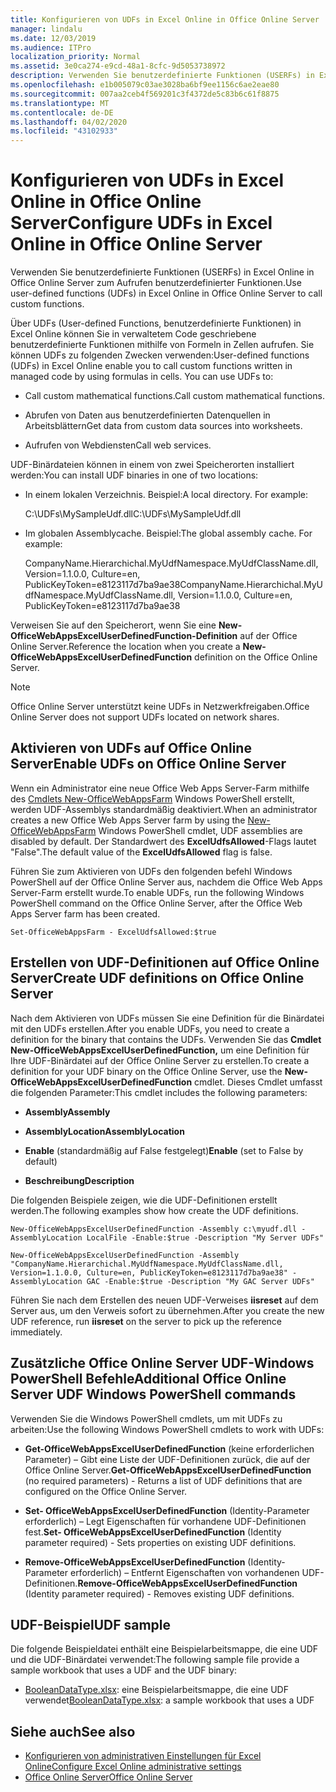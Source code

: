 ```yaml
---
title: Konfigurieren von UDFs in Excel Online in Office Online Server
manager: lindalu
ms.date: 12/03/2019
ms.audience: ITPro
localization_priority: Normal
ms.assetid: 3e0ca274-e9cd-48a1-8cfc-9d5053738972
description: Verwenden Sie benutzerdefinierte Funktionen (USERFs) in Excel Online in Office Online Server zum Aufrufen benutzerdefinierter Funktionen.
ms.openlocfilehash: e1b005079c03ae3028ba6bf9ee1156c6ae2eae80
ms.sourcegitcommit: 007aa2ceb4f569201c3f4372de5c83b6c61f8875
ms.translationtype: MT
ms.contentlocale: de-DE
ms.lasthandoff: 04/02/2020
ms.locfileid: "43102933"
---
```

# <a name="configure-udfs-in-excel-online-in-office-online-server"></a><span data-ttu-id="a9cb7-103">Konfigurieren von UDFs in Excel Online in Office Online Server</span><span class="sxs-lookup"><span data-stu-id="a9cb7-103">Configure UDFs in Excel Online in Office Online Server</span></span>

<span data-ttu-id="a9cb7-104">Verwenden Sie benutzerdefinierte Funktionen (USERFs) in Excel Online in Office Online Server zum Aufrufen benutzerdefinierter Funktionen.</span><span class="sxs-lookup"><span data-stu-id="a9cb7-104">Use user-defined functions (UDFs) in Excel Online in Office Online Server to call custom functions.</span></span> 
  
<span data-ttu-id="a9cb7-p101">Über UDFs (User-defined Functions, benutzerdefinierte Funktionen) in Excel Online können Sie in verwaltetem Code geschriebene benutzerdefinierte Funktionen mithilfe von Formeln in Zellen aufrufen. Sie können UDFs zu folgenden Zwecken verwenden:</span><span class="sxs-lookup"><span data-stu-id="a9cb7-p101">User-defined functions (UDFs) in Excel Online enable you to call custom functions written in managed code by using formulas in cells. You can use UDFs to:</span></span>
  
- <span data-ttu-id="a9cb7-107">Call custom mathematical functions.</span><span class="sxs-lookup"><span data-stu-id="a9cb7-107">Call custom mathematical functions.</span></span>
    
- <span data-ttu-id="a9cb7-108">Abrufen von Daten aus benutzerdefinierten Datenquellen in Arbeitsblättern</span><span class="sxs-lookup"><span data-stu-id="a9cb7-108">Get data from custom data sources into worksheets.</span></span>
    
- <span data-ttu-id="a9cb7-109">Aufrufen von Webdiensten</span><span class="sxs-lookup"><span data-stu-id="a9cb7-109">Call web services.</span></span>
    
<span data-ttu-id="a9cb7-110">UDF-Binärdateien können in einem von zwei Speicherorten installiert werden:</span><span class="sxs-lookup"><span data-stu-id="a9cb7-110">You can install UDF binaries in one of two locations:</span></span>
  
- <span data-ttu-id="a9cb7-p102">In einem lokalen Verzeichnis. Beispiel:</span><span class="sxs-lookup"><span data-stu-id="a9cb7-p102">A local directory. For example:</span></span> 
    
    <span data-ttu-id="a9cb7-113">C:\UDFs\MySampleUdf.dll</span><span class="sxs-lookup"><span data-stu-id="a9cb7-113">C:\UDFs\MySampleUdf.dll</span></span>
    
- <span data-ttu-id="a9cb7-p103">Im globalen Assemblycache. Beispiel:</span><span class="sxs-lookup"><span data-stu-id="a9cb7-p103">The global assembly cache. For example:</span></span> 
    
    <span data-ttu-id="a9cb7-116">CompanyName.Hierarchichal.MyUdfNamespace.MyUdfClassName.dll, Version=1.1.0.0, Culture=en, PublicKeyToken=e8123117d7ba9ae38</span><span class="sxs-lookup"><span data-stu-id="a9cb7-116">CompanyName.Hierarchichal.MyUdfNamespace.MyUdfClassName.dll, Version=1.1.0.0, Culture=en, PublicKeyToken=e8123117d7ba9ae38</span></span>
    
<span data-ttu-id="a9cb7-117">Verweisen Sie auf den Speicherort, wenn Sie eine **New-OfficeWebAppsExcelUserDefinedFunction-Definition** auf der Office Online Server.</span><span class="sxs-lookup"><span data-stu-id="a9cb7-117">Reference the location when you create a **New-OfficeWebAppsExcelUserDefinedFunction** definition on the Office Online Server.</span></span> 
  
> [!NOTE]
> <span data-ttu-id="a9cb7-118">Office Online Server unterstützt keine UDFs in Netzwerkfreigaben.</span><span class="sxs-lookup"><span data-stu-id="a9cb7-118">Office Online Server does not support UDFs located on network shares.</span></span> 
  
## <a name="enable-udfs-on-office-online-server"></a><span data-ttu-id="a9cb7-119">Aktivieren von UDFs auf Office Online Server</span><span class="sxs-lookup"><span data-stu-id="a9cb7-119">Enable UDFs on Office Online Server</span></span> 

<span data-ttu-id="a9cb7-120">Wenn ein Administrator eine neue Office Web Apps Server-Farm mithilfe des [Cmdlets New-OfficeWebAppsFarm](https://docs.microsoft.com/powershell/module/officewebapps/new-officewebappsfarm?view=officewebapps-ps) Windows PowerShell erstellt, werden UDF-Assemblys standardmäßig deaktiviert.</span><span class="sxs-lookup"><span data-stu-id="a9cb7-120">When an administrator creates a new Office Web Apps Server farm by using the [New-OfficeWebAppsFarm](https://docs.microsoft.com/powershell/module/officewebapps/new-officewebappsfarm?view=officewebapps-ps) Windows PowerShell cmdlet, UDF assemblies are disabled by default.</span></span> <span data-ttu-id="a9cb7-121">Der Standardwert des **ExcelUdfsAllowed**-Flags lautet "False".</span><span class="sxs-lookup"><span data-stu-id="a9cb7-121">The default value of the **ExcelUdfsAllowed** flag is false.</span></span> 
  
<span data-ttu-id="a9cb7-122">Führen Sie zum Aktivieren von UDFs den folgenden befehl Windows PowerShell auf der Office Online Server aus, nachdem die Office Web Apps Server-Farm erstellt wurde.</span><span class="sxs-lookup"><span data-stu-id="a9cb7-122">To enable UDFs, run the following Windows PowerShell command on the Office Online Server, after the Office Web Apps Server farm has been created.</span></span>
  
`Set-OfficeWebAppsFarm - ExcelUdfsAllowed:$true`
  
## <a name="create-udf-definitions-on-office-online-server"></a><span data-ttu-id="a9cb7-123">Erstellen von UDF-Definitionen auf Office Online Server</span><span class="sxs-lookup"><span data-stu-id="a9cb7-123">Create UDF definitions on Office Online Server</span></span>

<span data-ttu-id="a9cb7-124">Nach dem Aktivieren von UDFs müssen Sie eine Definition für die Binärdatei mit den UDFs erstellen.</span><span class="sxs-lookup"><span data-stu-id="a9cb7-124">After you enable UDFs, you need to create a definition for the binary that contains the UDFs.</span></span> <span data-ttu-id="a9cb7-125">Verwenden Sie das **Cmdlet New-OfficeWebAppsExcelUserDefinedFunction,** um eine Definition für Ihre UDF-Binärdatei auf der Office Online Server zu erstellen.</span><span class="sxs-lookup"><span data-stu-id="a9cb7-125">To create a definition for your UDF binary on the Office Online Server, use the **New-OfficeWebAppsExcelUserDefinedFunction** cmdlet.</span></span> <span data-ttu-id="a9cb7-126">Dieses Cmdlet umfasst die folgenden Parameter:</span><span class="sxs-lookup"><span data-stu-id="a9cb7-126">This cmdlet includes the following parameters:</span></span> 
  
- <span data-ttu-id="a9cb7-127">**Assembly**</span><span class="sxs-lookup"><span data-stu-id="a9cb7-127">**Assembly**</span></span>
    
- <span data-ttu-id="a9cb7-128">**AssemblyLocation**</span><span class="sxs-lookup"><span data-stu-id="a9cb7-128">**AssemblyLocation**</span></span>
    
- <span data-ttu-id="a9cb7-129">**Enable** (standardmäßig auf False festgelegt)</span><span class="sxs-lookup"><span data-stu-id="a9cb7-129">**Enable** (set to False by default)</span></span> 
    
- <span data-ttu-id="a9cb7-130">**Beschreibung**</span><span class="sxs-lookup"><span data-stu-id="a9cb7-130">**Description**</span></span>
    
<span data-ttu-id="a9cb7-131">Die folgenden Beispiele zeigen, wie die UDF-Definitionen erstellt werden.</span><span class="sxs-lookup"><span data-stu-id="a9cb7-131">The following examples show how create the UDF definitions.</span></span>
  
`New-OfficeWebAppsExcelUserDefinedFunction -Assembly c:\myudf.dll -AssemblyLocation LocalFile -Enable:$true -Description "My Server UDFs"`
  
`New-OfficeWebAppsExcelUserDefinedFunction -Assembly "CompanyName.Hierarchichal.MyUdfNamespace.MyUdfClassName.dll, Version=1.1.0.0, Culture=en, PublicKeyToken=e8123117d7ba9ae38" -AssemblyLocation GAC -Enable:$true -Description "My GAC Server UDFs"`
  
<span data-ttu-id="a9cb7-132">Führen Sie nach dem Erstellen des neuen UDF-Verweises **iisreset** auf dem Server aus, um den Verweis sofort zu übernehmen.</span><span class="sxs-lookup"><span data-stu-id="a9cb7-132">After you create the new UDF reference, run **iisreset** on the server to pick up the reference immediately.</span></span> 
  
## <a name="additional-office-online-server-udf-windows-powershell-commands"></a><span data-ttu-id="a9cb7-133">Zusätzliche Office Online Server UDF-Windows PowerShell Befehle</span><span class="sxs-lookup"><span data-stu-id="a9cb7-133">Additional Office Online Server UDF Windows PowerShell commands</span></span>

<span data-ttu-id="a9cb7-134">Verwenden Sie die Windows PowerShell cmdlets, um mit UDFs zu arbeiten:</span><span class="sxs-lookup"><span data-stu-id="a9cb7-134">Use the following Windows PowerShell cmdlets to work with UDFs:</span></span>
  
- <span data-ttu-id="a9cb7-135">**Get-OfficeWebAppsExcelUserDefinedFunction** (keine erforderlichen Parameter) – Gibt eine Liste der UDF-Definitionen zurück, die auf der Office Online Server.</span><span class="sxs-lookup"><span data-stu-id="a9cb7-135">**Get-OfficeWebAppsExcelUserDefinedFunction** (no required parameters) - Returns a list of UDF definitions that are configured on the Office Online Server.</span></span> 
    
- <span data-ttu-id="a9cb7-136">**Set- OfficeWebAppsExcelUserDefinedFunction** (Identity-Parameter erforderlich) – Legt Eigenschaften für vorhandene UDF-Definitionen fest.</span><span class="sxs-lookup"><span data-stu-id="a9cb7-136">**Set- OfficeWebAppsExcelUserDefinedFunction** (Identity parameter required) - Sets properties on existing UDF definitions.</span></span> 
    
- <span data-ttu-id="a9cb7-137">**Remove-OfficeWebAppsExcelUserDefinedFunction** (Identity-Parameter erforderlich) – Entfernt Eigenschaften von vorhandenen UDF-Definitionen.</span><span class="sxs-lookup"><span data-stu-id="a9cb7-137">**Remove-OfficeWebAppsExcelUserDefinedFunction** (Identity parameter required) - Removes existing UDF definitions.</span></span> 
    
## <a name="udf-sample"></a><span data-ttu-id="a9cb7-138">UDF-Beispiel</span><span class="sxs-lookup"><span data-stu-id="a9cb7-138">UDF sample</span></span>

<span data-ttu-id="a9cb7-139">Die folgende Beispieldatei enthält eine Beispielarbeitsmappe, die eine UDF und die UDF-Binärdatei verwendet:</span><span class="sxs-lookup"><span data-stu-id="a9cb7-139">The following sample file provide a sample workbook that uses a UDF and the UDF binary:</span></span>
  
- <span data-ttu-id="a9cb7-140">[BooleanDataType.xlsx](https://download.microsoft.com/download/6/7/F/67F724FD-1186-4209-BFF1-FBFD99E959D9/User%20Defined%20Function%20Assemblies/BooleanDataType.xlsx): eine Beispielarbeitsmappe, die eine UDF verwendet</span><span class="sxs-lookup"><span data-stu-id="a9cb7-140">[BooleanDataType.xlsx](https://download.microsoft.com/download/6/7/F/67F724FD-1186-4209-BFF1-FBFD99E959D9/User%20Defined%20Function%20Assemblies/BooleanDataType.xlsx): a sample workbook that uses a UDF</span></span>  
    
## <a name="see-also"></a><span data-ttu-id="a9cb7-141">Siehe auch</span><span class="sxs-lookup"><span data-stu-id="a9cb7-141">See also</span></span>

- [<span data-ttu-id="a9cb7-142">Konfigurieren von administrativen Einstellungen für Excel Online</span><span class="sxs-lookup"><span data-stu-id="a9cb7-142">Configure Excel Online administrative settings</span></span>](https://docs.microsoft.com/officeonlineserver/configure-excel-online-administrative-settings)  
- [<span data-ttu-id="a9cb7-143">Office Online Server</span><span class="sxs-lookup"><span data-stu-id="a9cb7-143">Office Online Server</span></span>](https://docs.microsoft.com/officeonlineserver/office-online-server)
    

